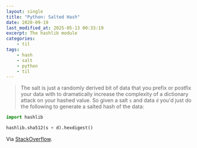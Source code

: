 ```yaml
---
layout: single
title: "Python: Salted Hash"
date: 2020-09-19
last_modified_at: 2025-05-13 00:33:19
excerpt: The hashlib module
categories:
    - til
tags:
    - hash
    - salt
    - python
    - til
---
```


> The salt is just a randomly derived bit of data that you prefix or
> postfix your data with to dramatically increase the complexity of a
> dictionary attack on your hashed value. So given a salt `s` and data `d`
> you'd just do the following to generate a salted hash of the data:

```python
import hashlib

hashlib.sha512(s + d).hexdigest()
```

Via [StackOverflow](https://stackoverflow.com/a/2898780/1257318).
